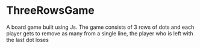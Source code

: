 # ThreeRowsGame
A board game built using Js. The game consists of 3 rows of dots and each player gets to remove as many from a single line, the player who is left with the last dot loses
